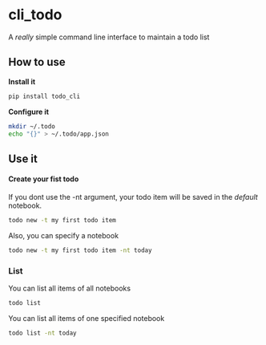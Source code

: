 # cli_todo
A *really* simple command line interface to maintain a todo list

## How to use

**Install it**
```bash
pip install todo_cli
```

**Configure it**
```bash
mkdir ~/.todo
echo "{}" > ~/.todo/app.json
```

## Use it
#### Create your fist todo
If you dont use the -nt argument, your todo item will be saved in the *default* notebook.
```bash
todo new -t my first todo item
```

Also, you can specify a notebook
```bash
todo new -t my first todo item -nt today
```

### List
You can list all items of all notebooks
```bash
todo list
```

You can list all items of one specified notebook
```bash
todo list -nt today
```
